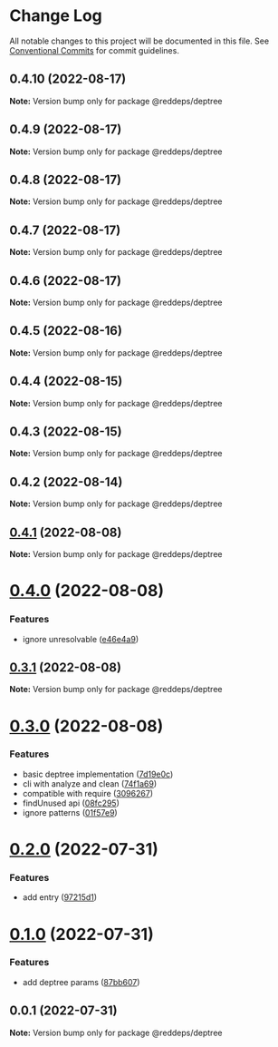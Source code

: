 # Change Log

All notable changes to this project will be documented in this file.
See [Conventional Commits](https://conventionalcommits.org) for commit guidelines.

## 0.4.10 (2022-08-17)

**Note:** Version bump only for package @reddeps/deptree

## 0.4.9 (2022-08-17)

**Note:** Version bump only for package @reddeps/deptree

## 0.4.8 (2022-08-17)

**Note:** Version bump only for package @reddeps/deptree

## 0.4.7 (2022-08-17)

**Note:** Version bump only for package @reddeps/deptree

## 0.4.6 (2022-08-17)

**Note:** Version bump only for package @reddeps/deptree

## 0.4.5 (2022-08-16)

**Note:** Version bump only for package @reddeps/deptree

## 0.4.4 (2022-08-15)

**Note:** Version bump only for package @reddeps/deptree

## 0.4.3 (2022-08-15)

**Note:** Version bump only for package @reddeps/deptree

## 0.4.2 (2022-08-14)

**Note:** Version bump only for package @reddeps/deptree

## [0.4.1](https://github.com/vincenteof/reddeps/compare/v0.4.0...v0.4.1) (2022-08-08)

**Note:** Version bump only for package @reddeps/deptree

# [0.4.0](https://github.com/vincenteof/reddeps/compare/v0.3.3...v0.4.0) (2022-08-08)

### Features

* ignore unresolvable ([e46e4a9](https://github.com/vincenteof/reddeps/commit/e46e4a9a7aea27ca44e81b4f5f97c7e864a9ef55))

## [0.3.1](https://github.com/vincenteof/reddeps/compare/v0.3.0...v0.3.1) (2022-08-08)

**Note:** Version bump only for package @reddeps/deptree

# [0.3.0](https://github.com/vincenteof/reddeps/compare/v0.2.0...v0.3.0) (2022-08-08)

### Features

* basic deptree implementation ([7d19e0c](https://github.com/vincenteof/reddeps/commit/7d19e0c379aa906c4a45480526bca3a755d892c5))
* cli with analyze and clean ([74f1a69](https://github.com/vincenteof/reddeps/commit/74f1a69938b35022b10c9956e9ca3d51c3f14007))
* compatible with require ([3096267](https://github.com/vincenteof/reddeps/commit/30962679b9e5a7e6f416ca6280f35bc499a018d0))
* findUnused api ([08fc295](https://github.com/vincenteof/reddeps/commit/08fc2955cb99e9bc1317634249600ebee066cd6a))
* ignore patterns ([01f57e9](https://github.com/vincenteof/reddeps/commit/01f57e99297cc799c389214650798b1abfbe54d2))

# [0.2.0](https://github.com/vincenteof/reddeps/compare/v0.1.0...v0.2.0) (2022-07-31)

### Features

* add entry ([97215d1](https://github.com/vincenteof/reddeps/commit/97215d13be5306f199543a070cddda080a1fb02e))

# [0.1.0](https://github.com/vincenteof/reddeps/compare/v0.0.1...v0.1.0) (2022-07-31)

### Features

* add deptree params ([87bb607](https://github.com/vincenteof/reddeps/commit/87bb607dd7bb8a6e1e9db58dcf797e27d958a9b9))

## 0.0.1 (2022-07-31)

**Note:** Version bump only for package @reddeps/deptree
